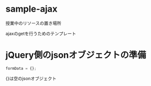 # sample-ajax
授業中のリソースの置き場所

ajaxのgetを行うためのテンプレート
# jQuery側のjsonオブジェクトの準備
```javascript
formData = {};
````
{}は空のjsonオブジェクト
